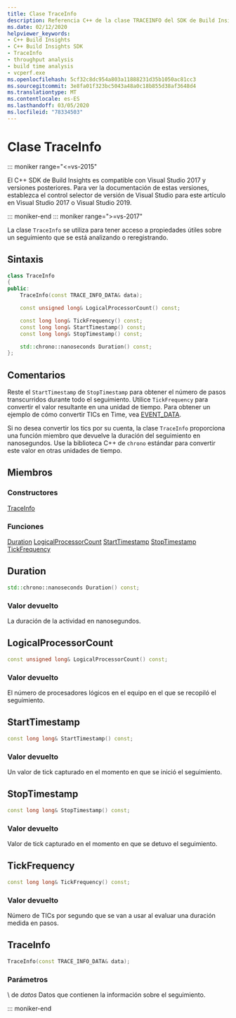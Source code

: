 ```yaml
---
title: Clase TraceInfo
description: Referencia C++ de la clase TRACEINFO del SDK de Build Insights.
ms.date: 02/12/2020
helpviewer_keywords:
- C++ Build Insights
- C++ Build Insights SDK
- TraceInfo
- throughput analysis
- build time analysis
- vcperf.exe
ms.openlocfilehash: 5cf32c8dc954a803a11888231d35b1050ac81cc3
ms.sourcegitcommit: 3e8fa01f323bc5043a48a0c18b855d38af3648d4
ms.translationtype: MT
ms.contentlocale: es-ES
ms.lasthandoff: 03/05/2020
ms.locfileid: "78334503"
---
```

# <a name="traceinfo-class"></a>Clase TraceInfo

::: moniker range="<=vs-2015"

El C++ SDK de Build Insights es compatible con Visual Studio 2017 y versiones posteriores. Para ver la documentación de estas versiones, establezca el control selector de versión de Visual Studio para este artículo en Visual Studio 2017 o Visual Studio 2019.

::: moniker-end
::: moniker range=">=vs-2017"

La clase `TraceInfo` se utiliza para tener acceso a propiedades útiles sobre un seguimiento que se está analizando o reregistrando.

## <a name="syntax"></a>Sintaxis

```cpp
class TraceInfo
{
public:
    TraceInfo(const TRACE_INFO_DATA& data);

    const unsigned long& LogicalProcessorCount() const;

    const long long& TickFrequency() const;
    const long long& StartTimestamp() const;
    const long long& StopTimestamp() const;

    std::chrono::nanoseconds Duration() const;
};
```

## <a name="remarks"></a>Comentarios

Reste el `StartTimestamp` de `StopTimestamp` para obtener el número de pasos transcurridos durante todo el seguimiento. Utilice `TickFrequency` para convertir el valor resultante en una unidad de tiempo. Para obtener un ejemplo de cómo convertir TICs en Time, vea [EVENT_DATA](../c-event-data-types/event-data-struct.md).

Si no desea convertir los tics por su cuenta, la clase `TraceInfo` proporciona una función miembro que devuelve la duración del seguimiento en nanosegundos. Use la biblioteca C++ de `chrono` estándar para convertir este valor en otras unidades de tiempo.

## <a name="members"></a>Miembros

### <a name="constructors"></a>Constructores

[TraceInfo](#trace-info)

### <a name="functions"></a>Funciones

[Duration](#duration)
[LogicalProcessorCount](#logical-processor-count)
[StartTimestamp](#start-timestamp)
[StopTimestamp](#stop-timestamp)
[TickFrequency](#tick-frequency)

## <a name="duration"></a>Duration

```cpp
std::chrono::nanoseconds Duration() const;
```

### <a name="return-value"></a>Valor devuelto

La duración de la actividad en nanosegundos.

## <a name="logical-processor-count"></a>LogicalProcessorCount

```cpp
const unsigned long& LogicalProcessorCount() const;
```

### <a name="return-value"></a>Valor devuelto

El número de procesadores lógicos en el equipo en el que se recopiló el seguimiento.

## <a name="start-timestamp"></a>StartTimestamp

```cpp
const long long& StartTimestamp() const;
```

### <a name="return-value"></a>Valor devuelto

Un valor de tick capturado en el momento en que se inició el seguimiento.

## <a name="stop-timestamp"></a>StopTimestamp

```cpp
const long long& StopTimestamp() const;
```

### <a name="return-value"></a>Valor devuelto

Valor de tick capturado en el momento en que se detuvo el seguimiento.

## <a name="tick-frequency"></a>TickFrequency

```cpp
const long long& TickFrequency() const;
```

### <a name="return-value"></a>Valor devuelto

Número de TICs por segundo que se van a usar al evaluar una duración medida en pasos.

## <a name="trace-info"></a>TraceInfo

```cpp
TraceInfo(const TRACE_INFO_DATA& data);
```

### <a name="parameters"></a>Parámetros

\ de *datos*
Datos que contienen la información sobre el seguimiento.

::: moniker-end
